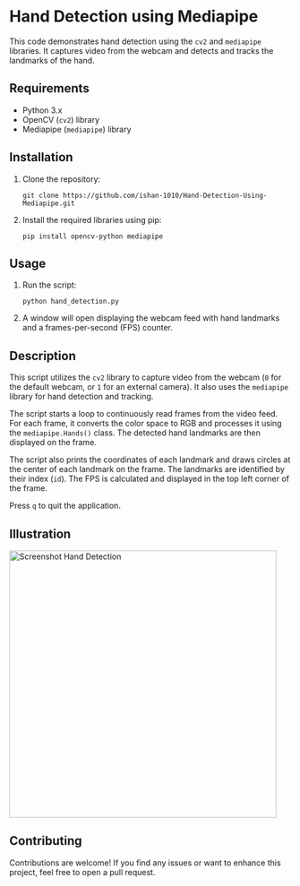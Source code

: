 # Hand Detection using Mediapipe

This code demonstrates hand detection using the `cv2` and `mediapipe` libraries. It captures video from the webcam and detects and tracks the landmarks of the hand.

## Requirements

- Python 3.x
- OpenCV (`cv2`) library
- Mediapipe (`mediapipe`) library

## Installation

1. Clone the repository:

   ```
   git clone https://github.com/ishan-1010/Hand-Detection-Using-Mediapipe.git
   ```

2. Install the required libraries using pip:

   ```
   pip install opencv-python mediapipe
   ```

## Usage

1. Run the script:

   ```
   python hand_detection.py
   ```

2. A window will open displaying the webcam feed with hand landmarks and a frames-per-second (FPS) counter.

## Description

This script utilizes the `cv2` library to capture video from the webcam (`0` for the default webcam, or `1` for an external camera). It also uses the `mediapipe` library for hand detection and tracking.

The script starts a loop to continuously read frames from the video feed. For each frame, it converts the color space to RGB and processes it using the `mediapipe.Hands()` class. The detected hand landmarks are then displayed on the frame.

The script also prints the coordinates of each landmark and draws circles at the center of each landmark on the frame. The landmarks are identified by their index (`id`). The FPS is calculated and displayed in the top left corner of the frame.

Press `q` to quit the application.

## Illustration

<img width="477" alt="Screenshot Hand Detection" src="https://github.com/ishan-1010/Hand-Detection-Using-Mediapipe/assets/98383932/b10ce7dd-afc2-4960-a02f-83c1fac88de2">

## Contributing

Contributions are welcome! If you find any issues or want to enhance this project, feel free to open a pull request.

